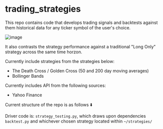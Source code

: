 # trading_strategies

This repo contains code that develops trading signals and backtests against them historical data for any ticker symbol of the user's choice.

![image](https://github.com/mrdarylguy/trading_strategies/assets/42925677/598671ed-ac28-43a4-a649-257c8d76e22d)


It also contrasts the strategy performance against a traditional "Long Only" strategy across the same time horzon.

Currently include strategies from the strategies below: 
* The Death Cross / Golden Cross (50 and 200 day moving averages)
* Bollinger Bands 

Currently includes API from the following sources:
* Yahoo Finance

Current structure of the repo is as follows ⬇️

Driver code is: ```strategy_testing.py```, which draws upon dependencies ```backtest.py``` and whichever chosen strategy located within ```~/strategies/```
